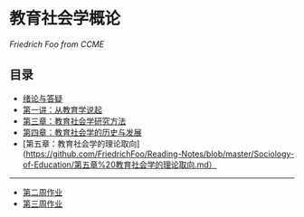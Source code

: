 # 教育社会学概论
 *Friedrich Foo from CCME*
## 目录
- [绪论与答疑](https://github.com/FriedrichFoo/Reading-Notes/blob/master/Sociology-of-Education/绪论与答疑.md)
- [第一讲：从教育学说起](https://github.com/FriedrichFoo/Reading-Notes/blob/master/Sociology-of-Education/第一讲%20从教育说起.md)
- [第三章：教育社会学研究方法](https://github.com/FriedrichFoo/Reading-Notes/blob/master/Sociology-of-Education/第三章%20教育社会学研究方法.md)
- [第四章：教育社会学的历史与发展](https://github.com/FriedrichFoo/Reading-Notes/blob/master/Sociology-of-Education/第四章%20教育社会学的历史与发展.md)
- [第五章：教育社会学的理论取向](https://github.com/FriedrichFoo/Reading-Notes/blob/master/Sociology-of-Education/第五章%20教育社会学的理论取向.md）
---
- [第二周作业](https://github.com/FriedrichFoo/Reading-Notes/blob/master/Sociology-of-Education/第二周作业.md)
- [第三周作业](https://github.com/FriedrichFoo/Reading-Notes/blob/master/Sociology-of-Education/第三周作业.md)
